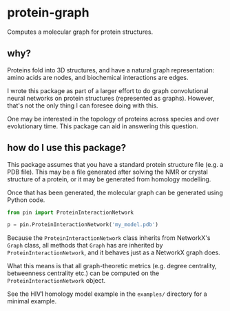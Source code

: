 # protein-graph

Computes a molecular graph for protein structures.

## why?

Proteins fold into 3D structures, and have a natural graph representation: amino acids are nodes, and biochemical interactions are edges.

I wrote this package as part of a larger effort to do graph convolutional neural networks on protein structures (represented as graphs). However, that's not the only thing I can foresee doing with this.

One may be interested in the topology of proteins across species and over evolutionary time. This package can aid in answering this question.


## how do I use this package?

This package assumes that you have a standard protein structure file (e.g. a PDB file). This may be a file generated after solving the NMR or crystal structure of a protein, or it may be generated from homology modelling.

Once that has been generated, the molecular graph can be generated using Python code.

```python
from pin import ProteinInteractionNetwork

p = pin.ProteinInteractionNetwork('my_model.pdb')
```

Because the `ProteinInteractionNetwork` class inherits from NetworkX's `Graph` class, all methods that `Graph` has are inherited by `ProteinInteractionNetwork`, and it behaves just as a NetworkX graph does.

What this means is that all graph-theoretic metrics (e.g. degree centrality, betweenness centrality etc.) can be computed on the `ProteinInteractionNetwork` object.

See the HIV1 homology model example in the `examples/` directory for a minimal example.
